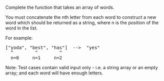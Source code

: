 Complete the function that takes an array of words.

You must concatenate the nth letter from each word to construct a new word which should be returned as a string, where n is the position of the word in the list.

For example:
<pre>
["yoda", "best", "has"]  -->  "yes"
  ^        ^        ^  
  n=0     n=1     n=2
</pre>
Note: Test cases contain valid input only - i.e. a string array or an empty array; and each word will have enough letters.